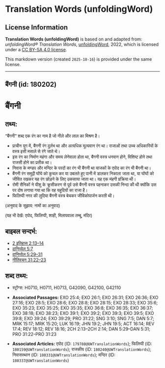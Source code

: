 # Translation Words (unfoldingWord)

## License Information

**Translation Words (unfoldingWord)** is based on and adapted from: _unfoldingWord® Translation Words_, [unfoldingWord](https://unfoldingword.org/utw), 2022, which is licensed under a [CC BY-SA 4.0 license](https://creativecommons.org/licenses/by-sa/4.0/legalcode.en).

This markdown version (created `2025-10-16`) is provided under the same license.



--------------------------------

## बैंगनी (id: 180202)

बैंगनी
======

तथ्य:
-----

“बैंगनी” शब्द एक रंग का नाम है जो नीले और लाल का मिश्रण है।

* प्राचीन युग में, बैंगनी रंग दुर्लभ था और अत्यधिक मूल्यवान रंग था। राजाओं तथा उच्च अधिकारियों के वस्त्र इसी मसाले से रंगे जाते थे।
* इस रंग का निर्माण महंगा और समय लेनेवाला होता था, बैंगनी वस्त्र धनवान होने, विशिष्ट होने तथा राजसी होने का प्रतीक था।
* निवास के मण्डप और मन्दिर के परदों का रंग भी बैंगनी था याजकों के एपोद का रंग भी बैंगनी था।
* बैंगनी रंग समुद्री घोंघे को कुचल कर या उबलते हुए पानी में डालकर निकाला जाता था, या घोंघों को जीवित रखकर यह रंग छोड़ने के लिए उकसाया जाता था। यह एक मंहगी प्रक्रिया थी।
* रोमी सैनिकों ने यीशु के क्रूसीकरण से पूर्व उसे बैंगनी वस्त्र पहनाकर उसकी निन्दा की थी क्योंकि उस पर दोष लगाया गया था कि वह यहूदियों का राजा है।
* फिलिप्पी नगर की लुदिया बैंगनी वस्त्र बेचकर जीविकोपार्जन करती थी।

(अनुवाद के सुझाव: नामों का अनुवाद)

(यह भी देखें: एपोद, फिलिप्पी, शाही, मिलापवाला तम्बू, मंदिर)

बाइबल सन्दर्भ:
--------------

* [2 इतिहास 2:13–14](https://ref.ly/2Chr0:0)
* [दानिय्येल 5:7](https://ref.ly/Dan5:7)
* [दानिय्येल 5:29–31](https://ref.ly/Dan5:29-Dan5:31)
* [नीतिवचन 31:22–23](https://ref.ly/Prov31:22-Prov31:23)

शब्द तथ्य:
----------

* स्ट्रोंग्स: H0710, H0711, H0713, G42090, G42100, G42110

* **Associated Passages:** EXO 25:4; EXO 26:1; EXO 26:31; EXO 26:36; EXO 27:16; EXO 28:5; EXO 28:6; EXO 28:8; EXO 28:15; EXO 28:33; EXO 35:6; EXO 35:23; EXO 35:25; EXO 35:35; EXO 36:8; EXO 36:35; EXO 36:37; EXO 38:18; EXO 38:23; EXO 39:1; EXO 39:2; EXO 39:3; EXO 39:5; EXO 39:8; EXO 39:24; EXO 39:29; PRO 31:22; SNG 3:10; SNG 7:5; DAN 5:7; MRK 15:17; MRK 15:20; LUK 16:19; JHN 19:2; JHN 19:5; ACT 16:14; REV 17:4; REV 18:12; REV 18:16; 2CH 2:13–2CH 2:14; DAN 5:29–DAN 5:31; PRO 31:22–PRO 31:23
* **Associated Articles:** एपोद (ID: `179780@UWTranslationWords`); फिलिप्पी (ID: `180159@UWTranslationWords`); राजकीय (ID: `180240@UWTranslationWords`); निवासस्थान (ID: `180331@UWTranslationWords`); मन्दिर (ID: `180337@UWTranslationWords`)

